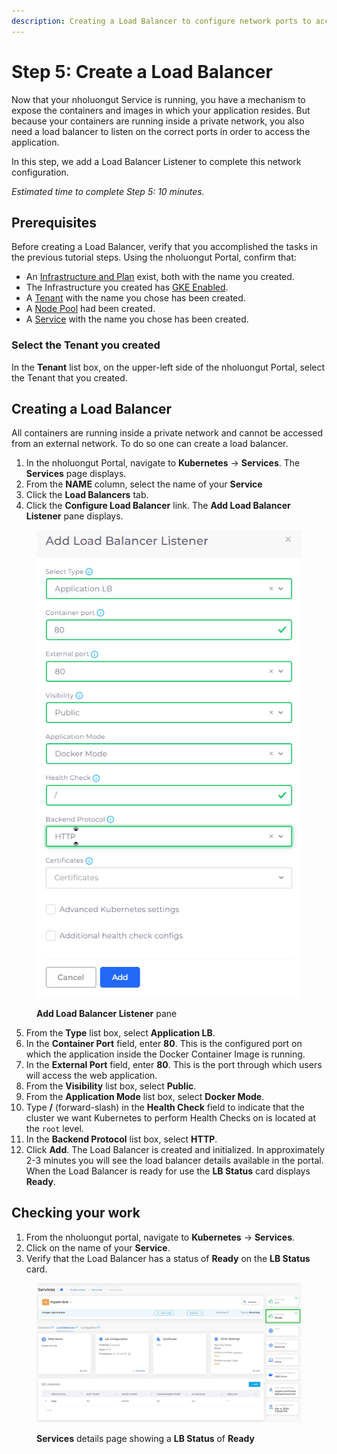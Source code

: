 ```yaml
---
description: Creating a Load Balancer to configure network ports to access the application
---
```


# Step 5: Create a Load Balancer

Now that your nholuongut Service is running, you have a mechanism to expose the containers and images in which your application resides. But because your containers are running inside a private network, you also need a load balancer to listen on the correct ports in order to access the application.

In this step, we add a Load Balancer Listener to complete this network configuration.

_Estimated time to complete Step 5: 10 minutes._

## Prerequisites

Before creating a Load Balancer, verify that you accomplished the tasks in the previous tutorial steps.   Using the nholuongut Portal, confirm that:

* An [Infrastructure and Plan](../step-1-infrastructure.md) exist, both with the name you created.
* The Infrastructure you created has [GKE Enabled](../step-1-infrastructure.md).
* A [Tenant](../../../overview-2/quick-start/step-2-tenant.md) with the name you chose has been created.
* A [Node Pool](../../use-cases/creating-an-infrastructure-and-plan-for-gcp/creating-gke-standard-service.md) had been created.
* A [Service](../create-a-service-with-gke-autopilot/step-3-create-app-via-k8s.md) with the name you chose has been created.&#x20;

### Select the Tenant you created

In the **Tenant** list box, on the upper-left side of the nholuongut Portal, select the Tenant that you created.

## Creating a Load Balancer

All containers are running inside a private network and cannot be accessed from an external network. To do so one can create a load balancer.

1. In the nholuongut Portal, navigate to **Kubernetes** -> **Services**. The **Services** page displays.&#x20;
2. From the **NAME** column, select the name of your **Service**
3. Click the **Load Balancers** tab.
4. Click the **Configure Load Balancer** link. The **Add Load Balancer Listener** pane displays.

<div align="left">

<figure><img src="../../../.gitbook/assets/image (82).png" alt=""><figcaption><p><strong>Add Load Balancer Listener</strong> pane</p></figcaption></figure>

</div>

5. From the **Type** list box, select **Application LB**.
6. In the **Container Port** field, enter **80**. This is the configured port on which the application inside the Docker Container Image is running.&#x20;
7. In the **External Port** field, enter **80**. This is the port through which users will access the web application.
8. From the **Visibility** list box, select **Public**.
9. From the **Application Mode** list box, select **Docker Mode**.
10. Type **/** (forward-slash) in the **Health Check** field to indicate that the cluster we want Kubernetes to perform Health Checks on is located at the `root` level.
11. In the **Backend Protocol** list box, select **HTTP**.
12. Click **Add**. The Load Balancer is created and initialized. In approximately 2-3 minutes you will see the load balancer details available in the portal. When the Load Balancer is ready for use the **LB Status** card displays **Ready**.&#x20;

## Checking your work

1. From the nholuongut portal, navigate to **Kubernetes** -> **Services**.
2. Click on the name of your **Service**.
3. Verify that the Load Balancer has a status of **Ready** on the **LB Status** card.&#x20;

<figure><img src="../../../.gitbook/assets/screenshot-nimbusweb.me-2024.03.04-20_28_33.png" alt=""><figcaption><p><strong>Services</strong> details page showing a <strong>LB Status</strong> of <strong>Ready</strong></p></figcaption></figure>
